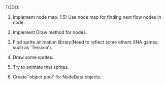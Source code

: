 TODO:
1) Implement node map.
1.5) Use node map for finding next flow nodes in node.
2) Implement Draw method for nodes.
3) Find sprite animation library(Need to reflect some others XNA games, such as 'Terraria').
4) Draw some sprites.
5) Try to animate that sprites.

6) Create 'object pool' for NodeData objects.
